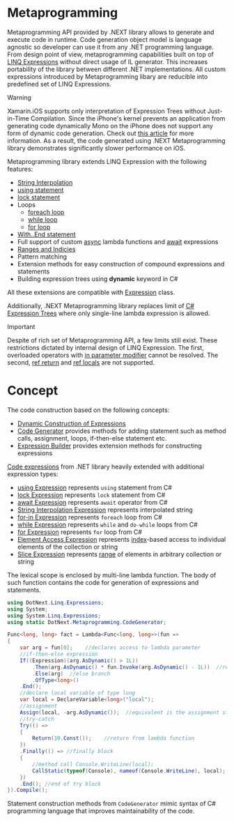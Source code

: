 Metaprogramming
====
Metaprogramming API provided by .NEXT library allows to generate and execute code in runtime. Code generation object model is language agnostic so developer can use it from any .NET programming language. From design point of view, metaprogramming capabilities built on top of [LINQ Expressions](https://docs.microsoft.com/en-us/dotnet/api/system.linq.expressions) without direct usage of IL generator. This increases portability of the library between different .NET implementations. All custom expressions introduced by Metaprogramming libary are reducible into predefined set of LINQ Expressions.

> [!WARNING]
> Xamarin.iOS supports only interpretation of Expression Trees without Just-in-Time Compilation. Since the iPhone's kernel prevents an application from generating code dynamically Mono on the iPhone does not support any form of dynamic code generation. Check out [this article](https://docs.microsoft.com/en-us/xamarin/ios/internals/limitations) for more information. As a result, the code generated using .NEXT Metaprogramming library demonstrates significantly slower performance on iOS.

Metaprogramming library extends LINQ Expression with the following features:
* [String Interpolation](https://docs.microsoft.com/en-us/dotnet/csharp/language-reference/tokens/interpolated)
* [using statement](https://docs.microsoft.com/en-us/dotnet/csharp/language-reference/keywords/using-statement)
* [lock statement](https://docs.microsoft.com/en-us/dotnet/csharp/language-reference/keywords/lock-statement)
* Loops
    * [foreach loop](https://docs.microsoft.com/en-us/dotnet/csharp/language-reference/keywords/foreach-in)
    * [while loop](https://docs.microsoft.com/en-us/dotnet/csharp/language-reference/keywords/while)
    * [for loop](https://docs.microsoft.com/en-us/dotnet/csharp/language-reference/keywords/for)
* [With..End statement](https://docs.microsoft.com/en-us/dotnet/visual-basic/language-reference/statements/with-end-with-statement)
* Full support of custom [async](https://docs.microsoft.com/en-us/dotnet/csharp/language-reference/keywords/async) lambda functions and [await](https://docs.microsoft.com/en-us/dotnet/csharp/language-reference/keywords/await) expressions
* [Ranges and Indicies](https://docs.microsoft.com/en-us/dotnet/csharp/language-reference/proposals/csharp-8.0/ranges)
* Pattern matching
* Extension methods for easy construction of compound expressions and statements
* Building expression trees using **dynamic** keyword in C#

All these extensions are compatible with [Expression](https://docs.microsoft.com/en-us/dotnet/api/system.linq.expressions.expression) class.

Additionally, .NEXT Metaprogramming library replaces limit of [C# Expression Trees](https://docs.microsoft.com/en-us/dotnet/csharp/programming-guide/concepts/expression-trees/) where only single-line lambda expression is allowed.

> [!IMPORTANT]
> Despite of rich set of Metaprogramming API, a few limits still exist. These restrictions dictated by internal design of LINQ Expression. The first, overloaded operators with [in parameter modifier](https://docs.microsoft.com/en-us/dotnet/csharp/language-reference/keywords/in-parameter-modifier) cannot be resolved. The second, [ref return](https://docs.microsoft.com/en-us/dotnet/csharp/language-reference/keywords/ref#reference-return-values) and [ref locals](https://docs.microsoft.com/en-us/dotnet/csharp/language-reference/keywords/ref#ref-locals) are not supported.

# Concept
The code construction based on the following concepts:
* [Dynamic Construction of Expressions](dynamic.md)
* [Code Generator](../../api/DotNext.Metaprogramming.CodeGenerator.yml) provides methods for adding statement such as method calls, assignment, loops, if-then-else statement etc.
* [Expression Builder](../../api/DotNext.Linq.Expressions.ExpressionBuilder.yml) provides extension methods for constructing expressions

[Code expressions](https://docs.microsoft.com/en-us/dotnet/api/system.linq.expressions) from .NET library heavily extended with additional expression types:
* [using Expression](../../api/DotNext.Linq.Expressions.UsingExpression.yml) represents `using` statement from C#
* [lock Expression](../../api/DotNext.Linq.Expressions.LockExpression.yml) represents `lock` statement from C#
* [await Expression](../../api/DotNext.Linq.Expressions.AwaitExpression.yml) represents `await` operator from C#
* [String Interpolation Expression](../../api/DotNext.Linq.Expressions.InterpolationExpression.yml) represents interpolated string
* [for-in Expression](../../api/DotNext.Linq.Expressions.ForEachExpression.yml) represents `foreach` loop from C#
* [while Expression](../../api/DotNext.Linq.Expressions.WhileExpression.yml) represents `while` and `do-while` loops from C#
* [for Expression](../../api/DotNext.Linq.Expressions.ForExpression.yml) represents `for` loop from C#
* [Element Access Expression](../../api/DotNext.Linq.Expressions.CollectionAccessExpression.yml) represents [index](https://docs.microsoft.com/en-us/dotnet/api/system.index)-based access to individual elements of the collection or string
* [Slice Expression](../../api/DotNext.Linq.Expressions.SliceExpression.yml) represents [range](https://docs.microsoft.com/en-us/dotnet/api/system.range) of elements in arbitrary collection or string

The lexical scope is enclosed by multi-line lambda function. The body of such function contains the code for generation of expressions and statements.

```csharp
using DotNext.Linq.Expressions;
using System;
using System.Linq.Expressions;
using static DotNext.Metaprogramming.CodeGenerator;

Func<long, long> fact = Lambda<Func<long, long>>(fun => 
{
    var arg = fun[0];    //declares access to lambda parameter
    //if-then-else expression
    If((Expression)(arg.AsDynamic() > 1L))
        .Then(arg.AsDynamic() * fun.Invoke(arg.AsDynamic() - 1L))  //recursive invocation of the current lambda function
        .Else(arg)  //else branch
        .OfType<long>()
    .End();
    //declare local variable of type long
    var local = DeclareVariable<long>("local");
    //assignment
    Assign(local, -arg.AsDynamic());  //equivalent is the assignment statement local = -arg
    //try-catch
    Try(() => 
    {
        Return(10.Const());    //return from lambda function
    })
    .Finally(() => //finally block
    {  
        //method call Console.WriteLine(local);
        CallStatic(typeof(Console), nameof(Console.WriteLine), local);
    })
    .End(); //end of try block
}).Compile();
```

Statement construction methods from `CodeGenerator` mimic syntax of C# programming language that improves maintainability of the code.